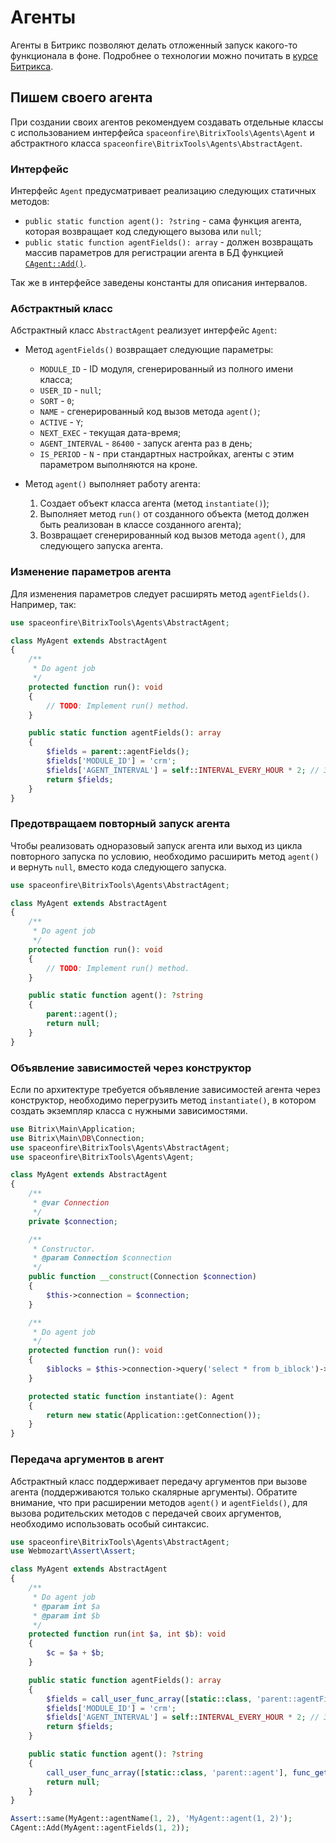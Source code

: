 # Агенты

Агенты в Битрикс позволяют делать отложенный запуск какого-то функционала в фоне.
Подробнее о технологии можно почитать в [курсе Битрикса][link-bitrix-agents].

## Пишем своего агента

При создании своих агентов рекомендуем создавать отдельные классы с использованием интерфейса
`spaceonfire\BitrixTools\Agents\Agent` и абстрактного класса `spaceonfire\BitrixTools\Agents\AbstractAgent`.

### Интерфейс

Интерфейс `Agent` предусматривает реализацию следующих статичных методов:

-   `public static function agent(): ?string` - сама функция агента, которая возвращает код следующего вызова или `null`;
-   `public static function agentFields(): array` - должен возвращать массив параметров для регистрации агента в БД
    функцией [`CAgent::Add()`][link-bxapi-cagent-add].

Так же в интерфейсе заведены константы для описания интервалов.

### Абстрактный класс

Абстрактный класс `AbstractAgent` реализует интерфейс `Agent`:

-   Метод `agentFields()` возвращает следующие параметры:

    -   `MODULE_ID` - ID модуля, сгенерированный из полного имени класса;
    -   `USER_ID` - `null`;
    -   `SORT` - `0`;
    -   `NAME` - сгенерированный код вызов метода `agent()`;
    -   `ACTIVE` - `Y`;
    -   `NEXT_EXEC` - текущая дата-время;
    -   `AGENT_INTERVAL` - `86400` - запуск агента раз в день;
    -   `IS_PERIOD` - `N` - при стандартных настройках, агенты с этим параметром выполняются на кроне.

-   Метод `agent()` выполняет работу агента:
    1. Создает объект класса агента (метод `instantiate()`);
    1. Выполняет метод `run()` от созданного объекта (метод должен быть реализован в классе созданного агента);
    1. Возвращает сгенерированный код вызов метода `agent()`, для следующего запуска агента.

### Изменение параметров агента

Для изменения параметров следует расширять метод `agentFields()`. Например, так:

```php
use spaceonfire\BitrixTools\Agents\AbstractAgent;

class MyAgent extends AbstractAgent
{
    /**
     * Do agent job
     */
    protected function run(): void
    {
        // TODO: Implement run() method.
    }

    public static function agentFields(): array
    {
        $fields = parent::agentFields();
        $fields['MODULE_ID'] = 'crm';
        $fields['AGENT_INTERVAL'] = self::INTERVAL_EVERY_HOUR * 2; // Запуск каждые 2 часа
        return $fields;
    }
}
```

### Предотвращаем повторный запуск агента

Чтобы реализовать одноразовый запуск агента или выход из цикла повторного запуска по условию, необходимо расширить метод
`agent()` и вернуть `null`, вместо кода следующего запуска.

```php
use spaceonfire\BitrixTools\Agents\AbstractAgent;

class MyAgent extends AbstractAgent
{
    /**
     * Do agent job
     */
    protected function run(): void
    {
        // TODO: Implement run() method.
    }

    public static function agent(): ?string
    {
        parent::agent();
        return null;
    }
}
```

### Объявление зависимостей через конструктор

Если по архитектуре требуется объявление зависимостей агента через конструктор, необходимо перегрузить метод `instantiate()`,
в котором создать экземпляр класса с нужными зависимостями.

```php
use Bitrix\Main\Application;
use Bitrix\Main\DB\Connection;
use spaceonfire\BitrixTools\Agents\AbstractAgent;
use spaceonfire\BitrixTools\Agents\Agent;

class MyAgent extends AbstractAgent
{
    /**
     * @var Connection
     */
    private $connection;

    /**
     * Constructor.
     * @param Connection $connection
     */
    public function __construct(Connection $connection)
    {
        $this->connection = $connection;
    }

    /**
     * Do agent job
     */
    protected function run(): void
    {
        $iblocks = $this->connection->query('select * from b_iblock')->fetchAll();
    }

    protected static function instantiate(): Agent
    {
        return new static(Application::getConnection());
    }
}
```

### Передача аргументов в агент

Абстрактный класс поддерживает передачу аргументов при вызове агента (поддерживаются только скалярные аргументы).
Обратите внимание, что при расширении методов `agent()` и `agentFields()`, для вызова родительских методов с передачей
своих аргументов, необходимо использовать особый синтаксис.

```php
use spaceonfire\BitrixTools\Agents\AbstractAgent;
use Webmozart\Assert\Assert;

class MyAgent extends AbstractAgent
{
    /**
     * Do agent job
     * @param int $a
     * @param int $b
     */
    protected function run(int $a, int $b): void
    {
        $c = $a + $b;
    }

    public static function agentFields(): array
    {
        $fields = call_user_func_array([static::class, 'parent::agentFields'], func_get_args());
        $fields['MODULE_ID'] = 'crm';
        $fields['AGENT_INTERVAL'] = self::INTERVAL_EVERY_HOUR * 2; // Запуск каждые 2 часа
        return $fields;
    }

    public static function agent(): ?string
    {
        call_user_func_array([static::class, 'parent::agent'], func_get_args());
        return null;
    }
}

Assert::same(MyAgent::agentName(1, 2), 'MyAgent::agent(1, 2)');
CAgent::Add(MyAgent::agentFields(1, 2));
```

[link-bitrix-agents]: https://dev.1c-bitrix.ru/learning/course/index.php?COURSE_ID=43&LESSON_ID=3436&LESSON_PATH=3913.4619.3436
[link-bxapi-cagent-add]: https://bxapi.ru/src/?module_id=main&name=CAgent::Add
